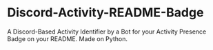 # Discord-Activity-README-Badge
A Discord-Based Activity Identifier by a Bot for your Activity Presence Badge on your README. Made on Python.
